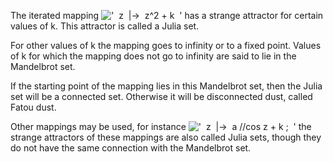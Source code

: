 The iterated mapping
!['  z  |-\>  z\^2 + k  '](../dictionary/equation_images/1471.1..png)
has a strange attractor for certain values of k. This attractor is
called a Julia set.

For other values of k the mapping goes to infinity or to a fixed point.
Values of k for which the mapping does not go to infinity are said to
lie in the Mandelbrot set.

If the starting point of the mapping lies in this Mandelbrot set, then
the Julia set will be a connected set. Otherwise it will be disconnected
dust, called Fatou dust.

Other mappings may be used, for instance
!['  z  |-\>  a //cos z + k ;  '](../dictionary/equation_images/1471.2..png)
the strange attractors of these mappings are also called Julia sets,
though they do not have the same connection with the Mandelbrot set.
